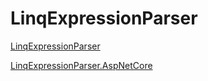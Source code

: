 # LinqExpressionParser

[LinqExpressionParser](src\LinqExpressionParser\README.md)

[LinqExpressionParser.AspNetCore](src\LinqExpressionParser.AspNetCore\README.md)
